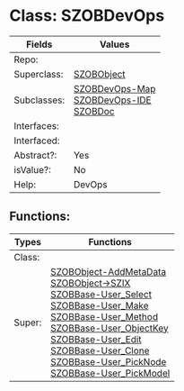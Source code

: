 
# Class:	SZOBDevOps

| Fields | Values |
| --------- | --------- |
| Repo: |  |
| Superclass: | [SZOBObject](SZOBObject.html) |
| Subclasses: | [SZOBDevOps-Map](SZOBDevOps-Map.html) <br> [SZOBDevOps-IDE](SZOBDevOps-IDE.html) <br> [SZOBDoc](SZOBDoc.html) |
| Interfaces: |  |
| Interfaced: |  |
| Abstract?: | Yes |
| isValue?: | No |
| Help: | DevOps |


## Functions:

| Types | Functions |
| --------- | --------- |
| Class: |  |
| Super: | [SZOBObject-AddMetaData](SZOBObject.html) <br> [SZOBObject->SZIX](SZOBObject.html) <br> [SZOBBase-User_Select](SZOBBase.html) <br> [SZOBBase-User_Make](SZOBBase.html) <br> [SZOBBase-User_Method](SZOBBase.html) <br> [SZOBBase-User_ObjectKey](SZOBBase.html) <br> [SZOBBase-User_Edit](SZOBBase.html) <br> [SZOBBase-User_Clone](SZOBBase.html) <br> [SZOBBase-User_PickNode](SZOBBase.html) <br> [SZOBBase-User_PickModel](SZOBBase.html) |


